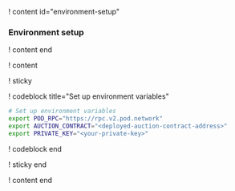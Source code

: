 ! content id="environment-setup"

### Environment setup

! content end

! content

! sticky

! codeblock title="Set up environment variables"

<!-- prettier-ignore -->
```bash
# Set up environment variables
export POD_RPC="https://rpc.v2.pod.network"
export AUCTION_CONTRACT="<deployed-auction-contract-address>"
export PRIVATE_KEY="<your-private-key>"
```

! codeblock end

! sticky end

! content end
